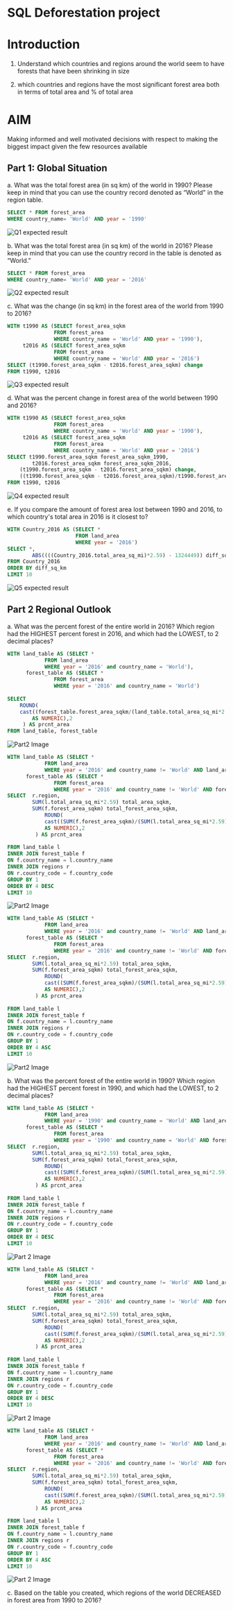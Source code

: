 # SQL Deforestation project

# Introduction

1. Understand which countries and regions around the world seem to have forests that have been shrinking in size

2. which countries and regions have the most significant forest area both in terms of total area and % of total area

# AIM

Making informed and well motivated decisions with respect to making the biggest impact given the few resources available

## Part 1: Global Situation

a. What was the total forest area (in sq km) of the world in 1990? Please keep in mind that you can use the country record denoted as “World" in the region table.

~~~~sql
SELECT * FROM forest_area
WHERE country_name= 'World' AND year = '1990'
~~~~
![Q1 expected result](https://github.com/rishabhCMS/SQL_Deforestation_project/blob/master/images/Q1.png)

b. What was the total forest area (in sq km) of the world in 2016? Please keep in mind that you can use the country record in the table is denoted as “World.”

~~~~sql
SELECT * FROM forest_area
WHERE country_name= 'World' AND year = '2016'
~~~~
![Q2 expected result](https://github.com/rishabhCMS/SQL_Deforestation_project/blob/master/images/Q2.png)


c. What was the change (in sq km) in the forest area of the world from 1990 to 2016?

~~~~sql
WITH t1990 AS (SELECT forest_area_sqkm
               FROM forest_area
               WHERE country_name = 'World' AND year = '1990'),
     t2016 AS (SELECT forest_area_sqkm
               FROM forest_area
               WHERE country_name = 'World' AND year = '2016')
SELECT (t1990.forest_area_sqkm - t2016.forest_area_sqkm) change
FROM t1990, t2016
~~~~
![Q3 expected result](https://github.com/rishabhCMS/SQL_Deforestation_project/blob/master/images/Q3.png)

d. What was the percent change in forest area of the world between 1990 and 2016?

~~~~sql
WITH t1990 AS (SELECT forest_area_sqkm
               FROM forest_area
               WHERE country_name = 'World' AND year = '1990'),
     t2016 AS (SELECT forest_area_sqkm
               FROM forest_area
               WHERE country_name = 'World' AND year = '2016')
SELECT t1990.forest_area_sqkm forest_area_sqkm_1990,
		t2016.forest_area_sqkm forest_area_sqkm_2016,
	(t1990.forest_area_sqkm - t2016.forest_area_sqkm) change,
	((t1990.forest_area_sqkm - t2016.forest_area_sqkm)/t1990.forest_area_sqkm)*100 as prcnt_change
FROM t1990, t2016
~~~~
![Q4 expected result](https://github.com/rishabhCMS/SQL_Deforestation_project/blob/master/images/Q4.png)


e. If you compare the amount of forest area lost between 1990 and 2016, to which country's total area in 2016 is it closest to?

~~~~sql
WITH Country_2016 AS (SELECT * 
                      FROM land_area
                      WHERE year = '2016')
SELECT *, 
		ABS((((Country_2016.total_area_sq_mi)*2.59) - 1324449)) diff_sq_km
FROM Country_2016
ORDER BY diff_sq_km
LIMIT 10
~~~~
![Q5 expected result](https://github.com/rishabhCMS/SQL_Deforestation_project/blob/master/images/Q5.png)

## Part 2 Regional Outlook

a. What was the percent forest of the entire world in 2016? Which region had the HIGHEST percent forest in 2016, and which had the LOWEST, to 2 decimal places?
~~~~sql
WITH land_table AS (SELECT *
		    FROM land_area
		    WHERE year = '2016' and country_name = 'World'),
      forest_table AS (SELECT *
		       FROM forest_area
		       WHERE year = '2016' and country_name = 'World')
      
SELECT 
    ROUND(
	cast((forest_table.forest_area_sqkm/(land_table.total_area_sq_mi*2.59))*100
		AS NUMERIC),2  
	 ) AS prcnt_area
FROM land_table, forest_table
~~~~
![Part2 Image](https://github.com/rishabhCMS/SQL_Deforestation_project/blob/master/images/Part2a1.png)

~~~~sql
WITH land_table AS (SELECT *
		    FROM land_area
		    WHERE year = '2016' and country_name != 'World' AND land_area.total_area_sq_mi IS NOT NULL),
      forest_table AS (SELECT *
		       FROM forest_area
		       WHERE year = '2016' and country_name != 'World' AND forest_area.forest_area_sqkm IS NOT NULL)
SELECT 	r.region,
		SUM(l.total_area_sq_mi*2.59) total_area_sqkm,
        SUM(f.forest_area_sqkm) total_forest_area_sqkm,
	    	ROUND(
			cast((SUM(f.forest_area_sqkm)/(SUM(l.total_area_sq_mi*2.59)))*100
			AS NUMERIC),2  
		 ) AS prcnt_area 
       
FROM land_table l 
INNER JOIN forest_table f
ON f.country_name = l.country_name
INNER JOIN regions r
ON r.country_code = f.country_code
GROUP BY 1
ORDER BY 4 DESC
LIMIT 10
~~~~
![Part2 Image](https://github.com/rishabhCMS/SQL_Deforestation_project/blob/master/images/Part2a2.png)


~~~~sql
WITH land_table AS (SELECT *
		    FROM land_area
		    WHERE year = '2016' and country_name != 'World' AND land_area.total_area_sq_mi IS NOT NULL),
      forest_table AS (SELECT *
		       FROM forest_area
		       WHERE year = '2016' and country_name != 'World' AND forest_area.forest_area_sqkm IS NOT NULL)
SELECT 	r.region,
		SUM(l.total_area_sq_mi*2.59) total_area_sqkm,
        SUM(f.forest_area_sqkm) total_forest_area_sqkm,
	    	ROUND(
			cast((SUM(f.forest_area_sqkm)/(SUM(l.total_area_sq_mi*2.59)))*100
			AS NUMERIC),2  
		 ) AS prcnt_area 
       
FROM land_table l 
INNER JOIN forest_table f
ON f.country_name = l.country_name
INNER JOIN regions r
ON r.country_code = f.country_code
GROUP BY 1
ORDER BY 4 ASC
LIMIT 10
~~~~
![Part2 Image](https://github.com/rishabhCMS/SQL_Deforestation_project/blob/master/images/Part2a3.png)

b. What was the percent forest of the entire world in 1990? Which region had the HIGHEST percent forest in 1990, and which had the LOWEST, to 2 decimal places?
~~~~sql
WITH land_table AS (SELECT *
		    FROM land_area
		    WHERE year = '1990' and country_name = 'World' AND land_area.total_area_sq_mi IS NOT NULL),
      forest_table AS (SELECT *
		       FROM forest_area
		       WHERE year = '1990' and country_name = 'World' AND forest_area.forest_area_sqkm IS NOT NULL)
SELECT 	r.region,
		SUM(l.total_area_sq_mi*2.59) total_area_sqkm,
        SUM(f.forest_area_sqkm) total_forest_area_sqkm,
	    	ROUND(
			cast((SUM(f.forest_area_sqkm)/(SUM(l.total_area_sq_mi*2.59)))*100
			AS NUMERIC),2  
		 ) AS prcnt_area 
       
FROM land_table l 
INNER JOIN forest_table f
ON f.country_name = l.country_name
INNER JOIN regions r
ON r.country_code = f.country_code
GROUP BY 1
ORDER BY 4 DESC
LIMIT 10
~~~~
![Part 2 Image](https://github.com/rishabhCMS/SQL_Deforestation_project/blob/master/images/Part2b1.png)
~~~~sql
WITH land_table AS (SELECT *
		    FROM land_area
		    WHERE year = '2016' and country_name != 'World' AND land_area.total_area_sq_mi IS NOT NULL),
      forest_table AS (SELECT *
		       FROM forest_area
		       WHERE year = '2016' and country_name != 'World' AND forest_area.forest_area_sqkm IS NOT NULL)
SELECT 	r.region,
		SUM(l.total_area_sq_mi*2.59) total_area_sqkm,
        SUM(f.forest_area_sqkm) total_forest_area_sqkm,
	    	ROUND(
			cast((SUM(f.forest_area_sqkm)/(SUM(l.total_area_sq_mi*2.59)))*100
			AS NUMERIC),2  
		 ) AS prcnt_area 
       
FROM land_table l 
INNER JOIN forest_table f
ON f.country_name = l.country_name
INNER JOIN regions r
ON r.country_code = f.country_code
GROUP BY 1
ORDER BY 4 DESC
LIMIT 10
~~~~
![Part 2 Image](https://github.com/rishabhCMS/SQL_Deforestation_project/blob/master/images/Part2b2.png)

~~~~sql
WITH land_table AS (SELECT *
		    FROM land_area
		    WHERE year = '2016' and country_name != 'World' AND land_area.total_area_sq_mi IS NOT NULL),
      forest_table AS (SELECT *
		       FROM forest_area
		       WHERE year = '2016' and country_name != 'World' AND forest_area.forest_area_sqkm IS NOT NULL)
SELECT 	r.region,
		SUM(l.total_area_sq_mi*2.59) total_area_sqkm,
        SUM(f.forest_area_sqkm) total_forest_area_sqkm,
	    	ROUND(
			cast((SUM(f.forest_area_sqkm)/(SUM(l.total_area_sq_mi*2.59)))*100
			AS NUMERIC),2  
		 ) AS prcnt_area 
       
FROM land_table l 
INNER JOIN forest_table f
ON f.country_name = l.country_name
INNER JOIN regions r
ON r.country_code = f.country_code
GROUP BY 1
ORDER BY 4 ASC
LIMIT 10
~~~~
![Part 2 Image](https://github.com/rishabhCMS/SQL_Deforestation_project/blob/master/images/Part2b3.png)

c. Based on the table you created, which regions of the world DECREASED in forest area from 1990 to 2016?


